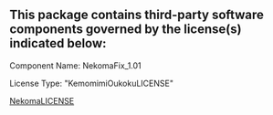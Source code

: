 This package contains third-party software components governed by the license(s) indicated below:
---------

Component Name: NekomaFix_1.01

License Type: "KemomimiOukokuLICENSE"

[NekomaLICENSE](https://nekomasu.wixsite.com/kemomimioukoku/character)
